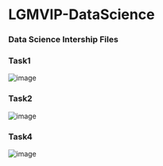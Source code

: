 # LGMVIP-DataScience
### Data Science Intership Files
### Task1
![image](https://user-images.githubusercontent.com/34398606/129534090-3dc15bf5-1932-4240-9c47-0f4e21e8c616.png)

### Task2
![image](https://user-images.githubusercontent.com/34398606/130262245-999e7cef-e007-4e8f-bd96-44e0424e3d4e.png)

### Task4
![image](https://user-images.githubusercontent.com/34398606/130285973-6b2dc3c7-c963-40bf-abce-6e1f40960af3.png)

